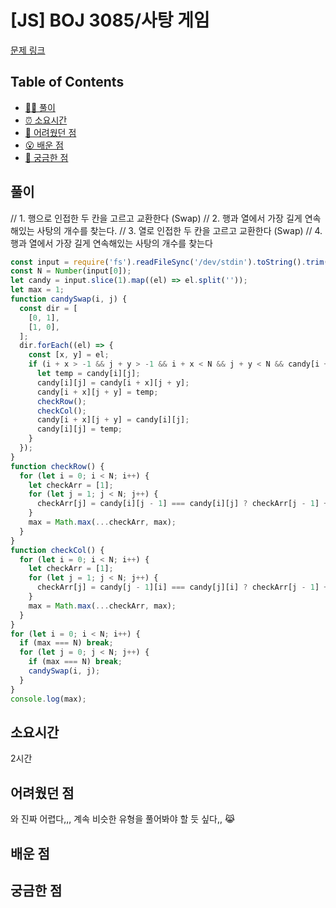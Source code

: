 <!-- 제목으로 다음과 같은 내용으로 작성해주세요 ! -->
<!-- 📚 언어 : e.g. Javascript -> [JS], Python -> [Python]  -->
<!-- 📕 백준 : BOJ 문제번호/문제제목 e.g. BOJ 2577/숫자의 개수 -->
<!-- 📗 프로그래머스 : PRO 문제번호/문제제목 e.g. PRO 120812/최빈값 구하기 -->
<!-- 💁🏻 백준허브를 사용하시면 프로그래머스의 문제번호도 확인하실 수 있습니다 -->

# [JS] BOJ 3085/사탕 게임

<!-- 아래에 # 을 지우고 문제 링크를 입력해주세요 ! -->

[문제 링크](https://www.acmicpc.net/problem/3085)

## Table of Contents

- [✍🏻 풀이](#풀이)
- [⏰ 소요시간](#소요시간)
- [🫠 어려웠던 점](#어려웠던-점)
- [😮 배운 점](#배운-점)
- [🤔 궁금한 점](#궁금한-점)

## 풀이

<!-- ```옆에 사용하는 언어를 기입하세요 e.g. javascript, python -->

// 1. 행으로 인접한 두 칸을 고르고 교환한다 (Swap)
// 2. 행과 열에서 가장 길게 연속해있는 사탕의 개수를 찾는다.
// 3. 열로 인접한 두 칸을 고르고 교환한다 (Swap)
// 4. 행과 열에서 가장 길게 연속해있는 사탕의 개수를 찾는다

```javascript
const input = require('fs').readFileSync('/dev/stdin').toString().trim().split('\n');
const N = Number(input[0]);
let candy = input.slice(1).map((el) => el.split(''));
let max = 1;
function candySwap(i, j) {
  const dir = [
    [0, 1],
    [1, 0],
  ];
  dir.forEach((el) => {
    const [x, y] = el;
    if (i + x > -1 && j + y > -1 && i + x < N && j + y < N && candy[i + x][j + y] != candy[i][j]) {
      let temp = candy[i][j];
      candy[i][j] = candy[i + x][j + y];
      candy[i + x][j + y] = temp;
      checkRow();
      checkCol();
      candy[i + x][j + y] = candy[i][j];
      candy[i][j] = temp;
    }
  });
}
function checkRow() {
  for (let i = 0; i < N; i++) {
    let checkArr = [1];
    for (let j = 1; j < N; j++) {
      checkArr[j] = candy[i][j - 1] === candy[i][j] ? checkArr[j - 1] + 1 : 1;
    }
    max = Math.max(...checkArr, max);
  }
}
function checkCol() {
  for (let i = 0; i < N; i++) {
    let checkArr = [1];
    for (let j = 1; j < N; j++) {
      checkArr[j] = candy[j - 1][i] === candy[j][i] ? checkArr[j - 1] + 1 : 1;
    }
    max = Math.max(...checkArr, max);
  }
}
for (let i = 0; i < N; i++) {
  if (max === N) break;
  for (let j = 0; j < N; j++) {
    if (max === N) break;
    candySwap(i, j);
  }
}
console.log(max);
```

## 소요시간

2시간

## 어려웠던 점

와 진짜 어렵다,,, 계속 비슷한 유형을 풀어봐야 할 듯 싶다,, 😹

## 배운 점

## 궁금한 점
